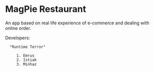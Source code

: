 # MagPie Restaurant
An app based on real life experience of e-commerce and dealing with online order.

Developers:

      "Runtime Terror"
   
         1. Emrus
         2. Istiak
         3. Minhaz
